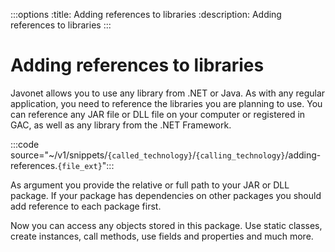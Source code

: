 :::options
:title: Adding references to libraries
:description: Adding references to libraries
:::

# Adding references to libraries

Javonet allows you to use any library from .NET or Java. As with any regular application, you need to reference the libraries you are planning to use. You can reference any JAR file or DLL file on your computer or registered in GAC, as well as any library from the .NET Framework.

:::code source="~/v1/snippets/`{called_technology}`/`{calling_technology}`/adding-references.`{file_ext}`":::

As argument you provide the relative or full path to your JAR or DLL package. If your package has dependencies on other packages you should add reference to each package first.

Now you can access any objects stored in this package. Use static classes, create instances, call methods, use fields and properties and much more.

